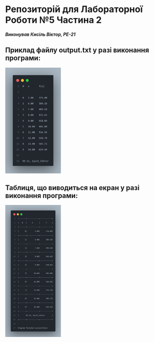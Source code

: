 # Репозиторій для Лабораторної Роботи №5 Частина 2
#### *Виконував Кисіль Віктор, РЕ-21*

## Приклад файлу output.txt у разі виконання програми:
<img src="https://github.com/vitkarino/lab-5.2/blob/e42501be5c550e931ae4e4b9cc422363de8239ef/screenshots/output.png" width=35% height=35%>

## Таблиця, що виводиться на екран у разі виконання програми:
<img src="https://github.com/vitkarino/lab-5.2/blob/e42501be5c550e931ae4e4b9cc422363de8239ef/screenshots/binary.png" width=35% height=35%>
